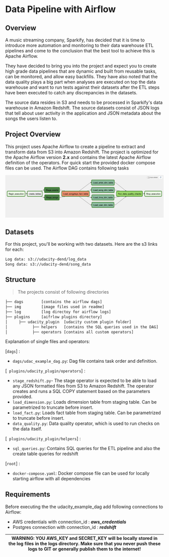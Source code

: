 # Data Pipeline with Airflow

## Overview

A music streaming company, Sparkify, has decided that it is time to introduce more automation and monitoring to their
data warehouse ETL pipelines and come to the conclusion that the best tool to achieve this is Apache Airflow.

They have decided to bring you into the project and expect you to create high grade data pipelines that are dynamic and
built from reusable tasks, can be monitored, and allow easy backfills. They have also noted that the data quality plays
a big part when analyses are executed on top the data warehouse and want to run tests against their datasets after the
ETL steps have been executed to catch any discrepancies in the datasets.

The source data resides in S3 and needs to be processed in Sparkify's data warehouse in Amazon Redshift. The source
datasets consist of JSON logs that tell about user activity in the application and JSON metadata about the songs the
users listen to.

## Project Overview

This project uses Apache Airflow to create a pipeline to extract and transform data from S3 into Amazon Redshift.
The project is optimized for the Apache Airflow version **2.x** and contains the latest Apache Airflow definition of the
operators. For quick start the provided docker compose files can be used. The Airflow DAG contains following tasks

![DAG](img/dag_pipeline.png)

## Datasets

For this project, you'll be working with two datasets. Here are the s3 links for each:
```
Log data: s3://udacity-dend/log_data
Song data: s3://udacity-dend/song_data
```
## Structure

> The projects consist of following directories

    ├── dags        [contains the airflow dags]                     
    ├── img         [image files used in readme]
    ├── log         [log directoy for airflow logs]
    ├── plugins     [aifrlow plugins directory]
    │     ├── udacity_plugin  [udacity custom plugin folder] 
    │           ├── helpers   [contains the SQL queries used in the DAG]
    │           ├── operators [contains all custom operators]


Explanation of single files and operators:

[`dags`] : 
  - `dags/udac_example_dag.py`: Dag file contains task order and definition.

[` plugins/udacity_plugin/operators`] :
- `stage_redshift.py`- The stage operator is expected to be able to load any JSON formatted files from S3 to Amazon Redshift. The operator creates and runs a SQL COPY statement based on the parameters provided.
- `load_dimension.py`: Loads dimension table from staging table.  Can be parametrized to truncate before insert.
- `load_fact.py`:  Loads fact table from staging table. Can be parametrized to truncate before insert.
- `data_quality.py`: Data quality operator, which is used to run checks on the data itself.

[` plugins/udacity_plugin/helpers`] :
- `sql_queries.py`: Contains SQL queries for the ETL pipeline and also the create table queries for redshift

[`root`] :
- `docker-compose.yaml`: Docker compose file can be used for locally starting airflow with all dependencies 

## Requirements 

Before executing the the udacity_example_dag add following connections to Airflow:

- AWS credentials with connection_id : **_aws_credentials_**
- Postgres connection with connection_id : **_redshift_**

| WARNING: YOU AWS_KEY and SECRET_KEY will be locally stored in the log files in the logs directory. Make sure that you never push these logs to GIT or generally publish them to the internet! |
| --- |